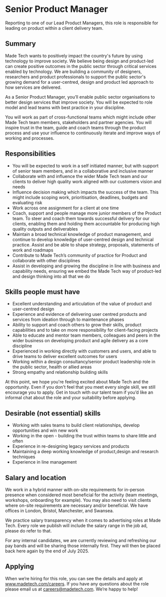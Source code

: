 # Senior Product Manager 

Reporting to one of our Lead Product Managers, this role is responsible for leading on product within a client delivery team. 

## Summary
Made Tech wants to positively impact the country's future by using technology to improve society. We believe being design and product-led can create positive outcomes in the public sector through critical services enabled by technology. We are building a community of designers, researchers and product professionals to support the public sector's growing demand for a user-centred, design and product led approach to how services are delivered.

As a Senior Product Manager, you’ll enable public sector organisations to better design services that improve society. You will be expected to role model and lead teams with best practice in your discipline.

You will work as part of cross-functional teams which might include other Made Tech team members, stakeholders and partner agencies. You will inspire trust in the team, guide and coach teams through the product process and use your influence to continuously iterate and improve ways of working and processes. 


## Responsibilities

* You will be expected to work in a self initiated manner, but with support of senior team members, and in a collaborative and inclusive manner
* Collaborate with and influence the wider Made Tech team and our clients to deliver high quality work aligned with our customers vision and needs
* Influence decision making which impacts the success of the team. This might include scoping work, prioritisation, deadlines, budgets and evaluating risk
* Work across one assignment for a client at one time 
* Coach, support and people manage more junior members of the Product team. To steer and coach them towards successful delivery for our clients, enabling them and holding them accountable for producing high quality outputs and deliverables
* Maintain a broad technical knowledge of product management, and continue to develop knowledge of user-centred design and technical practice. Assist and be able to shape strategy, proposals, statements of work and roadmaps
* Contribute to Made Tech’s community of practice for Product and collaborate with other disciplines 
* Assist in developing and growing the discipline in line with business and capability needs, ensuring we embed the Made Tech way of product-led and design thinking into all that we do

## Skills people must have 

* Excellent understanding and articulation of the value of product and user-centred design 
* Experience and evidence of delivering user centred products and services from ideation through to maintenance phases  
* Ability to support and coach others to grow their skills, product capabilities and to take on more responsibility for client-facing projects
* Able to educate and mentor team members, colleagues and peers in the wider business on developing product and agile delivery as a core discipline
* Experienced in working directly with customers and users, and able to drive teams to deliver excellent outcomes for users
* Working within a design consultancy/senior product leadership role in the public sector, health or allied areas
* Strong empathy and relationship building skills

At this point, we hope you're feeling excited about Made Tech and the opportunity. Even if you don't feel that you meet every single skill, we still encourage you to apply. Get in touch with our talent team if you’d like an informal chat about the role and your suitability before applying.

## Desirable (not essential) skills

* Working with sales teams to build client relationships, develop opportunities and win new work
* Working in the open - building the trust within teams to share little and often
* Experience in re-designing legacy services and products
* Maintaining a deep working knowledge of product,design and research techniques
* Experience in line management

## Salary and location

We work in a hybrid manner with on-site requirements for in-person presence when considered most beneficial for the activity (team meetings, workshops, onboarding for example). You may also need to visit clients where on-site requirements are necessary and/or beneficial. We have offices in London, Bristol, Manchester, and Swansea. 

We practice salary transparency when it comes to advertising roles at Made Tech. Every role we publish will include the salary range in the job ad, please do refer to that.

For any internal candidates, we are currently reviewing and refreshing our pay bands and will be sharing those internally first. They will then be placed back here again by the end of July 2025.

## Applying

When we’re hiring for this role, you can see the details and apply at www.madetech.com/careers. If you have any questions about the role please email us at careers@madetech.com. We’re happy to help!
